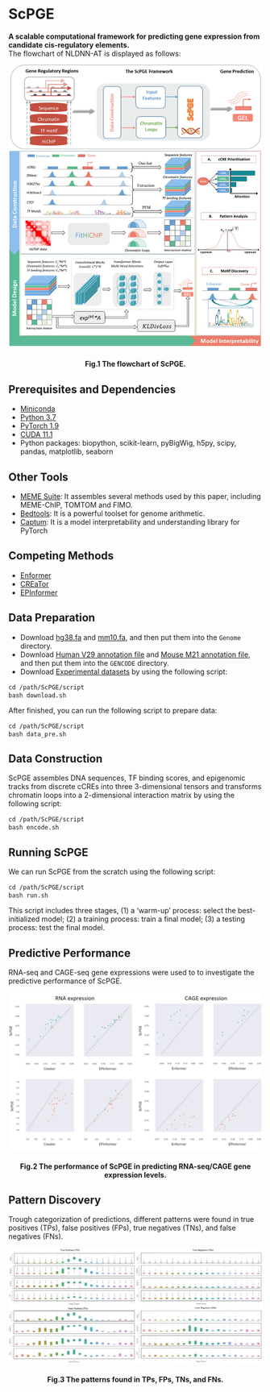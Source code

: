 # ScPGE

**A scalable computational framework for predicting gene expression from candidate cis-regulatory elements.** <br/>
The flowchart of NLDNN-AT is displayed as follows:

<p align="center"> 
<img src=https://github.com/turningpoint1988/ScPGE/blob/main/picture/flowchart.jpg>
</p>

<h4 align="center"> 
Fig.1 The flowchart of ScPGE.
</h4>

## Prerequisites and Dependencies

- [Miniconda](https://docs.conda.io/projects/miniconda/en/latest/)
- [Python 3.7](https://www.python.org/downloads/release/python-370/)
- [PyTorch 1.9](https://pytorch.org/)
- [CUDA 11.1](https://developer.nvidia.com/cuda-11.1.1-download-archive)
- Python packages: biopython, scikit-learn, pyBigWig, h5py, scipy, pandas, matplotlib, seaborn

## Other Tools

- [MEME Suite](https://meme-suite.org/meme/doc/download.html): It assembles several methods used by this paper, including MEME-ChIP, TOMTOM and FIMO.
- [Bedtools](https://bedtools.readthedocs.io/en/latest/content/installation.html): It is a powerful toolset for genome arithmetic.
- [Captum](https://github.com/pytorch/captum): It is a model interpretability and understanding library for PyTorch

## Competing Methods

- [Enformer](https://github.com/google-deepmind/deepmind-research/tree/master/enformer)
- [CREaTor](https://github.com/DLS5-Omics/CREaTor)
- [EPInformer](https://github.com/pinellolab/EPInformer)

## Data Preparation

- Download [hg38.fa](https://hgdownload.soe.ucsc.edu/downloads.html#human) and [mm10.fa](https://hgdownload.soe.ucsc.edu/downloads.html#mouse), and then put them into the `Genome` directory.
- Download [Human V29 annotation file](https://www.gencodegenes.org/human/release_29.html) and [Mouse M21 annotation file](https://www.gencodegenes.org/mouse/release_M21.html), and then put them into the `GENCODE` directory.
- Download [Experimental datasets](https://www.encodeproject.org) by using the following script:

```
cd /path/ScPGE/script
bash download.sh
```

After finished, you can run the following script to prepare data:

```
cd /path/ScPGE/script
bash data_pre.sh
```

## Data Construction 

 ScPGE assembles DNA sequences, TF binding scores, and epigenomic tracks from discrete cCREs into three 3-dimensional tensors and transforms chromatin loops into a 2-dimensional interaction matrix by using the following script: 

```
cd /path/ScPGE/script
bash encode.sh
```

## Running ScPGE

We can run ScPGE from the scratch using the following script:

```
cd /path/ScPGE/script
bash run.sh
```

This script includes three stages, (1) a ‘warm-up’ process: select the best-initialized model; (2) a training process: train a final model; (3) a testing process:  test the final model.



## Predictive Performance

RNA-seq and CAGE-seq gene expressions were used to to investigate the predictive performance of ScPGE.

<p align="center"> 
<img src=https://github.com/turningpoint1988/ScPGE/blob/main/picture/performance.jpg>
</p>

<h4 align="center"> 
Fig.2 The performance of ScPGE in predicting RNA-seq/CAGE gene expression levels.
</h4>

## Pattern Discovery

Trough categorization of predictions, different patterns were found in true positives (TPs), false positives (FPs), true negatives (TNs), and false negatives (FNs).

<p align="center"> 
<img src=https://github.com/turningpoint1988/ScPGE/blob/main/picture/pattern.jpg>
</p>

<h4 align="center"> 
Fig.3 The patterns found in TPs, FPs, TNs, and FNs.
</h4>
